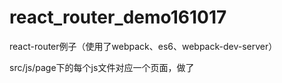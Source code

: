 # react_router_demo161017
react-router例子（使用了webpack、es6、webpack-dev-server）

src/js/page下的每个js文件对应一个页面，做了
